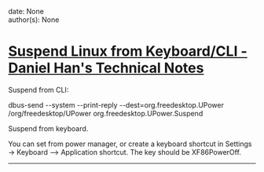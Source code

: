 
date: None  
author(s): None  

# [Suspend Linux from Keyboard/CLI - Daniel Han's Technical Notes](https://sites.google.com/site/xiangyangsite/home/technical-tips/linux-unix/common-tips/suspend-linux-from-keyboard-cli)

Suspend from CLI:

dbus-send --system --print-reply --dest=org.freedesktop.UPower /org/freedesktop/UPower org.freedesktop.UPower.Suspend

Suspend from keyboard.

You can set from power manager, or create a keyboard shortcut in Settings -> Keyboard --> Application shortcut. The key should be XF86PowerOff.  
  
---

